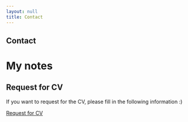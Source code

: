 ```yaml
---
layout: null
title: Contact
---
```


## Contact
<html>
<head>
    <title>My Notes</title>
    <link href="style.css" rel="stylesheet">
</head>
<body>
    <h1>My notes</h1>
    <?php markdown(file_get_contents('your_content.md')); ?>
</body>


## Request for CV
If you want to request for the CV, please fill in the following information :)

[Request for CV](https://forms.gle/cse6duWUHgy8KSGr7)

